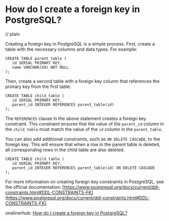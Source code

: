 # How do I create a foreign key in PostgreSQL?
// plain

Creating a foreign key in PostgreSQL is a simple process. First, create a table with the necessary columns and data types. For example:

```
CREATE TABLE parent_table (
   id SERIAL PRIMARY KEY,
   name VARCHAR(50) NOT NULL
);
```

Then, create a second table with a foreign key column that references the primary key from the first table.

```
CREATE TABLE child_table (
   id SERIAL PRIMARY KEY,
   parent_id INTEGER REFERENCES parent_table(id)
);
```

The `REFERENCES` clause in the above statement creates a foreign key constraint. This constraint ensures that the value of the `parent_id` column in the `child_table` must match the value of the `id` column in the `parent_table`.

You can also add additional constraints, such as `ON DELETE CASCADE`, to the foreign key. This will ensure that when a row in the parent table is deleted, all corresponding rows in the child table are also deleted.

```
CREATE TABLE child_table (
   id SERIAL PRIMARY KEY,
   parent_id INTEGER REFERENCES parent_table(id) ON DELETE CASCADE
);
```

For more information on creating foreign key constraints in PostgreSQL, see the official documentation: [https://www.postgresql.org/docs/current/ddl-constraints.html#DDL-CONSTRAINTS-FK](https://www.postgresql.org/docs/current/ddl-constraints.html#DDL-CONSTRAINTS-FK)

onelinerhub: [How do I create a foreign key in PostgreSQL?](https://onelinerhub.com/postgresql/how-do-i-create-a-foreign-key-in-postgresql)
